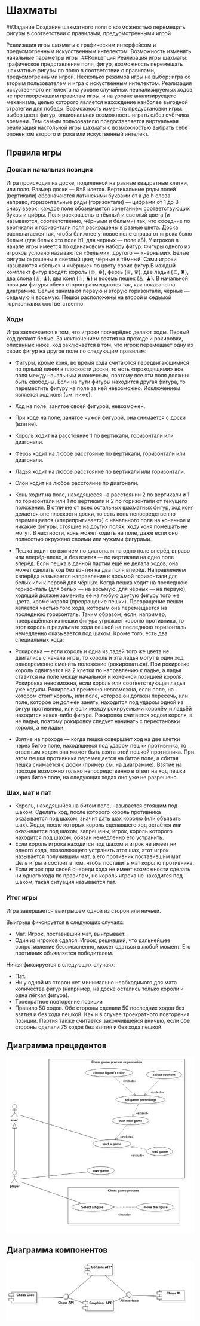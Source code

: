 # Шахматы
##Задание
Создание шахматного поля с возможностью перемещать фигуры в соответствии с правилами, предусмотренными игрой

Реализация игры шахматы с графическим интерфейсом и предусмотренным искусственным интелектом. Возможность изменять начальные параметры игры.
##Концепция
Реализация игры шахматы: графическое представление поля, фигур, возможность перемещать шахматные фигуры по полю в соответствии с правилами, предусмотренными игрой. Несколько режимов игры на выбор: игра со вторым пользователем и игра с искуственным интелектом. Реализация искуственного интелекта на уровне случайных неанализируемых ходов, не противоречащим правилам игры, и на уровне анализируещего механизма, целью которого является нахождение наиболее выгодной стратегии для победы. Возможность изменять предустановки игры: выбор цвета фигур, опциональная возможность играть с/без счётчика времени. Тем самым пользователю предоставляется виртуальная реализация настольной игры шахматы с возможностью выбрать себе опонентом второго игрока или искуственный интелект.
## Правила игры
### Доска и начальная позиция
Игра происходит на доске, поделенной на равные квадратные клетки, или поля. Размер доски — 8×8 клеток. Вертикальные ряды полей (вертикали) обозначаются латинскими буквами от а до h слева направо, горизонтальные ряды (горизонтали) — цифрами от 1 до 8 снизу вверх; каждое поле обозначается сочетанием соответствующих буквы и цифры. Поля раскрашены в тёмный и светлый цвета (и называются, соответственно, чёрными и белыми) так, что соседние по вертикали и горизонтали поля раскрашены в разные цвета. Доска располагается так, чтобы ближнее угловое поле справа от игрока было белым (для белых это поле h1, для черных — поле а8).
У игроков в начале игры имеется по одинаковому набору фигур. Фигуры одного из игроков условно называются «белыми», другого — «чёрными». Белые фигуры окрашены в светлый цвет, чёрные в тёмный. Сами игроки называются «белые» и «чёрные» по цвету своих фигур.В каждый комплект фигур входят: король (♔, ♚), ферзь (♕, ♛), две ладьи (♖, ♜), два слона (♗, ♝), два коня (♘, ♞) и восемь пешек (♙, ♟). В начальной позиции фигуры обеих сторон размещаются так, как показано на диаграмме. Белые занимают первую и вторую горизонтали, чёрные — седьмую и восьмую. Пешки расположены на второй и седьмой горизонталях соответственно.
### Ходы
Игра заключается в том, что игроки поочерёдно делают ходы. Первый ход делают белые. За исключением взятия на проходе и рокировки, описанных ниже, ход заключается в том, что игрок перемещает одну из своих фигур на другое поле по следующим правилам:

* Фигуры, кроме коня, во время хода считаются передвигающимися по прямой линии в плоскости доски, то есть «проходящими» все поля между начальным и конечным, поэтому все эти поля должны быть свободны. Если на пути фигуры находится другая фигура, то переместить фигуру на поле за ней невозможно. Исключением является ход коня (см. ниже).
* Ход на поле, занятое своей фигурой, невозможен.
* При ходе на поле, занятое чужой фигурой, она снимается с доски (взятие).
* Король ходит на расстояние 1 по вертикали, горизонтали или диагонали.
* Ферзь ходит на любое расстояние по вертикали, горизонтали или диагонали.
* Ладья ходит на любое расстояние по вертикали или горизонтали.
* Слон ходит на любое расстояние по диагонали.
* Конь ходит на поле, находящееся на расстоянии 2 по вертикали и 1 по горизонтали или 1 по вертикали и 2 по горизонтали от текущего положения. В отличие от всех остальных шахматных фигур, ход коня делается вне плоскости доски, то есть конь непосредственно перемещается («перепрыгивает») с начального поля на конечное и никакие фигуры, стоящие на других полях, ходу коня помешать не могут. В частности, конь может ходить на поле, даже если оно полностью окружено своими или чужими фигурами.
* Пешка ходит со взятием по диагонали на одно поле вперёд-вправо или вперёд-влево, а без взятия — по вертикали на одно поле вперёд. Если пешка в данной партии ещё не делала ходов, она может сделать ход без взятия на два поля вперёд. Направлением «вперёд» называется направление к восьмой горизонтали для белых или к первой для чёрных. Когда пешка ходит на последнюю горизонталь (для белых — на восьмую, для чёрных — на первую), ходящий должен заменить её на любую другую фигуру того же цвета, кроме короля (превращение пешки). Превращение пешки является частью того хода, которым она перемещается на последнюю горизонталь. Таким образом, если, например, превращённая из пешки фигура угрожает королю противника, то этот король в результате хода пешкой на последнюю горизонталь немедленно оказывается под шахом.
Кроме того, есть два специальных хода:

* Рокировка — если король и одна из ладей того же цвета не двигались с начала игры, то король и эта ладья могут в один ход одновременно сменить положение (рокироваться). При рокировке король сдвигается на 2 клетки по направлению к ладье, а ладья ставится на поле между начальной и конечной позицией короля. Рокировка невозможна, если король или соответствующая ладья уже ходили. Рокировка временно невозможна, если поле, на котором стоит король, или поле, которое он должен пересечь, или поле, которое он должен занять, находится под ударом одной из фигур противника, или если между рокируемыми королём и ладьёй находится какая-либо фигура. Рокировка считается ходом короля, а не ладьи, поэтому рокировку следует начинать с перестановки короля, а не ладьи.
* Взятие на проходе — когда пешка совершает ход на две клетки через битое поле, находящееся под ударом пешки противника, то ответным ходом она может быть взята этой пешкой противника. При этом пешка противника перемещается на битое поле, а сбитая пешка снимается с доски (пример см. на диаграмме). Взятие на проходе возможно только непосредственно в ответ на ход пешки через битое поле, на следующих ходах оно уже не разрешено.

### Шах, мат и пат

* Король, находящийся на битом поле, называется стоящим под шахом. Сделать ход, после которого король противника оказывается под шахом, значит дать шах королю (или объявить шах). Ходы, после которых король сделавшего ход остаётся или оказывается под шахом, запрещены; игрок, король которого находится под шахом, обязан немедленно его устранить.
* Если король игрока находится под шахом и игрок не имеет ни одного хода, позволяющего устранить этот шах, этот игрок называется получившим мат, а его противник поставившим мат. Цель игры и состоит в том, чтобы поставить мат королю противника.
* Если игрок при своей очереди хода не имеет возможности сделать ни одного хода по правилам, но король игрока не находится под шахом, такая ситуация называется пат.

### Итог игры
Игра завершается выигрышем одной из сторон или ничьей.

Выигрыш фиксируется в следующих случаях:

* Мат. Игрок, поставивший мат, выигрывает.
* Один из игроков сдался. Игрок, решивший, что дальнейшее сопротивление бессмысленно, может сдаться в любой момент. Его противник объявляется победителем.

Ничья фиксируется в следующих случаях:

* Пат.
* Ни у одной из сторон нет минимально необходимого для мата количества фигур (например, на доске остались только короли и одна лёгкая фигура).
* Троекратное повторение позиции 
* Правило 50 ходов. Обе стороны сделали 50 последних ходов без взятия и без хода пешкой. Как и в случае троекратного повторения позиции. Партия также считается закончившейся вничью, если обе стороны сделали 75 ходов без взятия и без хода пешкой.
## Диаграмма прецедентов
![alt text](https://github.com/VanyaKrylov/chess/blob/master/report/diagramms/UseCaseDia.jpg)

## Диаграмма компонентов
![alt text](https://github.com/VanyaKrylov/chess/blob/master/report/diagramms/component_dia.jpg)
